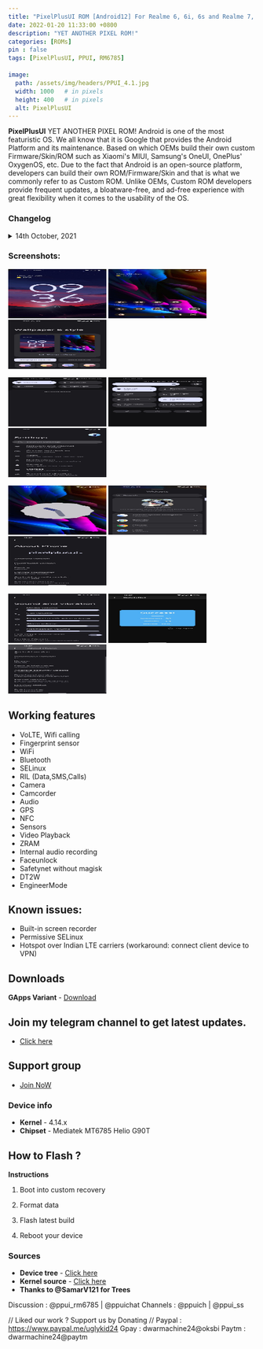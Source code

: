 ```yaml
---
title: "PixelPlusUI ROM [Android12] For Realme 6, 6i, 6s and Realme 7, Narzo 20 Pro, Narzo 30 4G (G90T Series) [OFFICIAL]"
date: 2022-01-20 11:33:00 +0800
description: "YET ANOTHER PIXEL ROM!"
categories: [ROMs]
pin : false
tags: [PixelPlusUI, PPUI, RM6785]

image:
  path: /assets/img/headers/PPUI_4.1.jpg
  width: 1000   # in pixels
  height: 400   # in pixels
  alt: PixelPlusUI
---
```


**PixelPlusUI** YET ANOTHER PIXEL ROM!
Android is one of the most featuristic OS. We all know that it is Google that provides the Android Platform and its maintenance. Based on which OEMs build their own custom Firmware/Skin/ROM such as Xiaomi's MIUI, Samsung's OneUI, OnePlus' OxygenOS, etc. Due to the fact that Android is an open-source platform, developers can build their own ROM/Firmware/Skin and that is what we commonly refer to as Custom ROM. Unlike OEMs, Custom ROM developers provide frequent updates, a bloatware-free, and ad-free experience with great flexibility when it comes to the usability of the OS.

### Changelog

<details>
<summary>14th October, 2021</summary>
<p><ul>
  <li>January ASB (android-12.0.0_r26)</li>
  <li>Switched to RUI2 firmware</li>
  <li>Passes SafetyNet out-of-the-box</li>
  <li>Improved Gaming performance</li>
  <li>Unlimited Google Photos storage</li>
  <li>NFC works now</li>
  <li>Added LiveDisplay (Display settings)</li>
  <li>Fixed VOOC charging delay</li>
  <li>Fixed brightness slider curve</li>
  <li>Fixed minimum brightness</li>
  <li>Upstreamed kernel to 4.14.261</li>
  <li>Added F2FS support</li>
</ul></p>
</details>

### Screenshots: 
<p> 
	<img src="/assets/img/screenshots/ppui4/01.jpg" width=200 height=100 /> 
    <img src="/assets/img/screenshots/ppui4/02.jpg" width=200 height=100 />
	<img src="/assets/img/screenshots/ppui4/03.jpg" width=200 height=100 /></p>
<p> 
	<img src="/assets/img/screenshots/ppui4/04.jpg" width=200 height=100 />
    <img src="/assets/img/screenshots/ppui4/05.jpg" width=200 height=100 /> 
	<img src="/assets/img/screenshots/ppui4/06.jpg" width=200 height=100 /></p>
<p> 
	<img src="/assets/img/screenshots/ppui4/07.jpg" width=200 height=100 />
    <img src="/assets/img/screenshots/ppui4/08.jpg" width=200 height=100 /> 
    <img src="/assets/img/screenshots/ppui4/09.jpg" width=200 height=100 /> </p>  
<p>
    <img src="/assets/img/screenshots/ppui4/10.jpg" width=200 height=100 /> 
    <img src="/assets/img/screenshots/ppui4/11.jpg" width=200 height=100 /> 
    <img src="/assets/img/screenshots/ppui4/12.jpg" width=200 height=100 /> </p>
  

## Working features
* VoLTE, Wifi calling
* Fingerprint sensor
* WiFi
* Bluetooth
* SELinux
* RIL (Data,SMS,Calls)
* Camera
* Camcorder
* Audio
* GPS
* NFC
* Sensors
* Video Playback
* ZRAM
* Internal audio recording
* Faceunlock
* Safetynet without magisk
* DT2W
* EngineerMode

## Known issues:
* Built-in screen recorder
* Permissive SELinux
* Hotspot over Indian LTE carriers (workaround: connect client device to VPN)

## Downloads
**GApps Variant** - [Download](https://ppui.site/download)

## Join my telegram channel to get latest updates.
* [Click here](https://t.me/TheCloverly_Releases)

## Support group
* [Join NoW](https://t.me/SriBalajiHub)

### Device info
* **Kernel** - 4.14.x
* **Chipset** - Mediatek MT6785 Helio G90T

## How to Flash ?
**Instructions**

1) Boot into custom recovery 

2) Format data

3) Flash latest build

4) Reboot your device 

### Sources
* **Device tree** - [Click here](https://github.com/iamthecloverly/android_device_realme_RMX2001)
* **Kernel source** - [Click here](https://github.com/realme-mt6785-devs/android_kernel_realme_mt6785)
* **Thanks to @SamarV121 for Trees**

Discussion : @ppui_rm6785 | @ppuichat 
Channels : @ppuich | @ppui_ss

// Liked our work ? Support us by Donating //
Paypal : https://www.paypal.me/uglykid24
Gpay : dwarmachine24@oksbi
Paytm : dwarmachine24@paytm